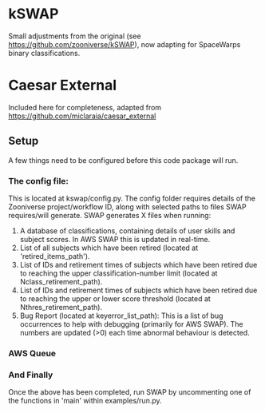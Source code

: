 # kSWAP
Small adjustments from the original (see https://github.com/zooniverse/kSWAP), now adapting for SpaceWarps binary classifications. 
# Caesar External
Included here for completeness, adapted from https://github.com/miclaraia/caesar_external

## Setup
A few things need to be configured before this code package will run. 
### The config file:
This is located at kswap/config.py. The config folder requires details of the Zooniverse project/workflow ID, along with
selected paths to files SWAP requires/will generate. 
SWAP generates X files when running:
1) A database of classifications, containing details of user skills and subject scores. In AWS SWAP this is updated in 
real-time.
2) List of all subjects which have been retired (located at 'retired_items_path').
3) List of IDs and retirement times of subjects which have been retired due to reaching the upper classification-number limit (located at Nclass_retirement_path).
4) List of IDs and retirement times of subjects which have been retired due to reaching the upper or lower score threshold (located at Nthres_retirement_path).
5) Bug Report (located at keyerror_list_path): This is a list of bug occurrences to help with debugging (primarily for AWS SWAP). The numbers are updated (>0) each time abnormal behaviour is detected. 
### AWS Queue

### And Finally
Once the above has been completed, run SWAP by uncommenting one of the functions in 'main' within examples/run.py.

